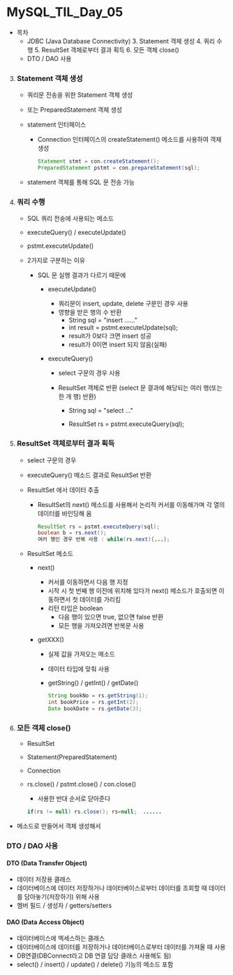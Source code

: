 # MySQL_TIL_Day_05



- 목차 
  - JDBC (Java Database Connectivity)
    3. Statement 객체 생성
    4. 쿼리 수행
    5. ResultSet 객체로부터 결과 획득
    6. 모든 객체 close()
  - DTO / DAO 사용



3. ### Statement 객체 생성

   - 쿼리문 전송을 위한 Statement 객체 생성
   
   - 또는 PreparedStatement 객체 생성
   
   - statement 인터페이스
     - Connection 인터페이스의 createStatement() 메소드를 사용하여 객체 생성
     
       ```java
       Statement stmt = con.createStatement();
       PreparedStatement pstmt = con.prepareStatement(sql);
       ```
     
   - statement  객체를 통해 SQL 문 전송 가능



4. ### 쿼리 수행

   - SQL 쿼리 전송에 사용되는 메소드

   - executeQuery() / executeUpdate()

   - pstmt.executeUpdate()

   - 2가지로 구분하는 이유

     - SQL 문 실행 결과가 다르기 때문에

       - executeUpdate()

         - 쿼리문이 insert, update, delete 구문인 경우 사용
         - 영향을 받은 행의 수 반환
           - String sql = "insert ......"
           - int result = pstmt.executeUpdate(sql);
           - result가 0보다 크면 insert 성공
           - result가 0이면 insert 되지 않음(실패)

       - executeQuery()

         - select 구문의 경우 사용

         - ResultSet 객체로 반환 (select 문 결과에 해당되는 여러 행(또는 한 개 행) 반환)

           - String sql = "select ..."

           - ResultSet rs = pstmt.executeQuery(sql);

             

5. ### ResultSet 객체로부터 결과 획득
   
   - select 구문의 경우
   
   - executeQuery() 메소드 결과로 ResultSet 반환
   
     
   
   - ResultSet 에서 데이터 추출
     
     - ResultSet의 next() 메소드를 사용해서 논리적 커서를 이동해가며 각 열의 데이터를 바인딩해 옴
     
       ```java
       ResultSet rs = pstmt.executeQuery(sql);
       boolean b = rs.next();
       여러 행인 경우 반복 사용 : while(rs.next){...};
       ```
     
     
     
   - ResultSet 메소드
     
     - next()
       - 커서를 이동하면서 다음 행 지정
       - 시작 시 첫 번째 행 이전에 위치해 있다가 next() 메소드가 호출되면 이동하면서
         첫 데이터를 가리킴
       - 리턴 타입은 boolean
         - 다음 행이 있으면 true, 없으면 false 반환
         - 모든 행을 가져오려면 반복문 사용
       
     - getXXX()
       - 실제 값을 가져오는 메소드
       
       - 데이터 타입에 맞춰 사용
       
       - getString() / getInt() / getDate()
       
         ```java
         String bookNo = rs.getString(1);
         int bookPrice = rs.getInt(2);
         Date bookDate = rs.getDate(3);
         ```
       
         

 

6. ### 모든 객체 close()
   
   - ResultSet 
   
   - Statement(PreparedStatement) 
   
   - Connection
   
   - rs.close() / pstmt.close() / con.close()
     - 사용한 반대 순서로 닫아준다
     
     ```java
     if(rs != null) rs.close(); rs=null;  ......
     ```



- 메소드로 만들어서 객체 생성해서 





### DTO / DAO 사용 



#### DTO (Data Transfer Object)

- 데이터 저장용 클래스
- 데이터베이스에 데이터 저장하거나 데이터베이스로부터
  데이터를 조회할 때 데이터를 담아놓기(저장하기) 위해 사용
- 멤버 필드 / 생성자 / getters/setters



#### DAO (Data Access Object)

- 데이터베이스에 엑세스하는 클래스
- 데이터베이스에 데이터를 저장하거나 데이터베이스로부터 데이터를 가져올 때 사용
- DB연결(DBConnect라고 DB 연결 담당 클래스 사용해도 됨)
- select() / insert() / update() / delete() 기능의 메소드 포함 



